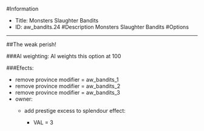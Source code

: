 #Information
 - Title: Monsters Slaughter Bandits
 - ID: aw_bandits.24
#Description
Monsters Slaughter Bandits
#Options

___
##The weak perish!

###AI weighting:
AI weights this option at 100


###Efects:<ul><li>remove province modifier = aw_bandits_1</li><li>remove province modifier = aw_bandits_2</li><li>remove province modifier = aw_bandits_3</li><li>owner:</li><ul><li>add prestige excess to splendour effect:</li><ul><li>VAL = 3</li></ul></ul></ul>
